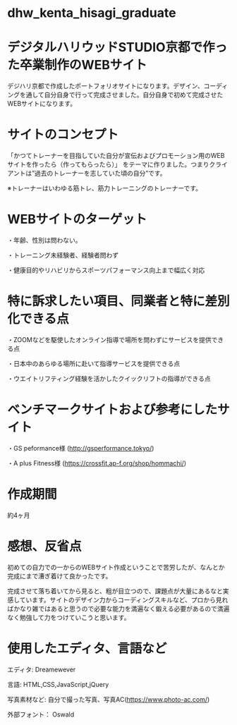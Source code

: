 # dhw_kenta_hisagi_graduate

# デジタルハリウッドSTUDIO京都で作った卒業制作のWEBサイト

デジハリ京都で作成したポートフォリオサイトになります。デザイン、コーディングを通して自分自身で行って完成させました。自分自身で初めて完成させたWEBサイトになります。

# サイトのコンセプト

「かつてトレーナーを目指していた自分が宣伝およびプロモーション用のWEBサイトを作ったら（作ってもらったら）」
をテーマに作りました。つまりクライアントは”過去のトレーナーを志していた頃の自分”です。

※トレーナーはいわゆる筋トレ、筋力トレーニングのトレーナーです。

# WEBサイトのターゲット

・年齢、性別は問わない。

・トレーニング未経験者、経験者問わず

・健康目的やリハビリからスポーツパフォーマンス向上まで幅広く対応

# 特に訴求したい項目、同業者と特に差別化できる点

・ZOOMなどを駆使したオンライン指導で場所を問わずにサービスを提供できる点

・日本中のあらゆる場所に赴いて指導サービスを提供できる点

・ウエイトリフティング経験を活かしたクイックリフトの指導ができる点

# ベンチマークサイトおよび参考にしたサイト

・GS peformance様 (http://gsperformance.tokyo/)

・A plus Fitness様 (https://crossfit.ap-f.org/shop/hommachi/)

# 作成期間

約4ヶ月
 
# 感想、反省点
 
初めての自力での一からのWEBサイト作成ということで苦労したが、なんとか完成にまで漕ぎ着けて良かったです。

完成させて落ち着いてから見ると、粗が目立つので、課題点が大量にあるなと実感しています。サイトのデザイン力からコーディングスキルなど、プロから見ればかなり雑ではあると思うので必要な能力を満遍なく鍛える必要があるので満遍なく勉強して力をつけていこうと思います。

# 使用したエディタ、言語など

エディタ: Dreamewever

言語: HTML,CSS,JavaScript,jQuery

写真素材など: 自分で撮った写真、写真AC(https://www.photo-ac.com/)

外部フォント： Oswald

